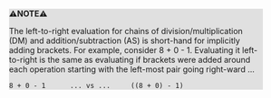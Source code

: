 <div style="margin:2em; background-color: #e0e0e0;">

<strong>⚠️NOTE️️️⚠️</strong>

The left-to-right evaluation for chains of division/multiplication (DM) and addition/subtraction (AS) is short-hand for implicitly adding brackets. For example, consider 8 + 0 - 1. Evaluating it left-to-right is the same as evaluating if brackets were added around each operation starting with the left-most pair going right-ward ... 

```
8 + 0 - 1      ... vs ...     ((8 + 0) - 1)
```
</div>

